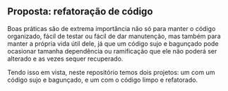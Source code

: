 <h2>Proposta: refatoração de código</h2>
<p>
Boas práticas são de extrema importância não só para manter o código organizado, fácil de testar ou fácil de dar manutenção, mas também para manter a própria 
vida útil dele, já que um código sujo e bagunçado pode ocasionar tamanha dependência ou ramificação que ele não poderá ser alterado e as vezes sequer recuperado.
</p>
<p>
Tendo isso em vista, neste repositório temos dois projetos: um com um código sujo e bagunçado, e um com o código limpo e refatorado.
</p>
